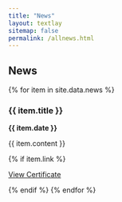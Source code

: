 ```yaml
---
title: "News"
layout: textlay
sitemap: false
permalink: /allnews.html
---
```


## News

<div class="jumbotron">

{% for item in site.data.news %}
  <h3>{{ item.title }}</h3>
  <p><strong>{{ item.date }}</strong></p>
  <p>{{ item.content }}</p>
  {% if item.link %}
    <p><a href="{{ item.link }}" target="_blank" rel="noopener">View Certificate</a></p>
  {% endif %}
{% endfor %}

</div>
